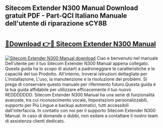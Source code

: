 ## Sitecom Extender N300 Manual Download gratuit PDF - Part-QCl Italiano Manuale dell'utente di riparazione sCY8B

# <h2><a href="http://dfgcvx.blite.top/?on=Sitecom+Extender+N300+Manual">🔗Download 👉🔴 Sitecom Extender N300 Manual</a></h2>

[![Sitecom Extender N300 Manual download](https://i.imgur.com/lujVjoI.png)](http://dfgcvx.blite.top/?on=Sitecom+Extender+N300+Manual)
Ciao e benvenuto nel manuale Dell'utente per il tuo Sitecom Extender N300 Manual appena collegato. Questa guida ha lo scopo di aiutarti a padroneggiare le caratteristiche e le capacità del tuo Prodotto. All'interno, troverai istruzioni dettagliate per L'installazione, L'uso, la manutenzione e la risoluzione dei problemi. Si prega di conservare questo manuale per riferimento futuro.Questa guida è la tua guida affidabile per utilizzare efficacemente il tuo nuovo REDDDDDDD. Sitecom Extender N300 Manual ha una serie di funzionalità avanzate, tra cui riconoscimento vocale, Impostazioni personalizzabili, supporto per Più Lingue e backup automatici, tutti accessibili dall'interfaccia. In contatto con noi per il supporto Sitecom Extender N300 Manual. In caso di domande o dubbi, non esitare a contattare il nostro team di assistenza clienti dedicato.
